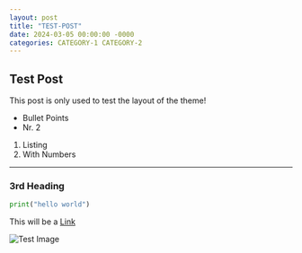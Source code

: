 ```yaml
---
layout: post
title: "TEST-POST"
date: 2024-03-05 00:00:00 -0000
categories: CATEGORY-1 CATEGORY-2
---
```


## Test Post
This post is only used to test the layout of the theme!

- Bullet Points
- Nr. 2

1. Listing
2. With Numbers

---

### 3rd Heading 

```python
print("hello world")
```

This will be a [Link](https://test.com)

![Test Image](https://hips.hearstapps.com/hmg-prod/images/dog-puppy-on-garden-royalty-free-image-1586966191.jpg?crop%253D0.752xw%253A1.00xh%253B0.175xw%252C0%2526resize%253D1200%253A%252A)